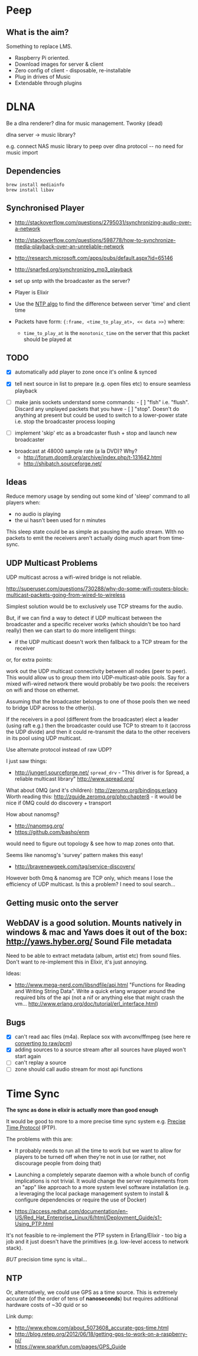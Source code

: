 Peep
====

What is the aim?
----------------

Something to replace LMS.

- Raspberry Pi oriented.
- Download images for server & client
- Zero config of client - disposable, re-installable
- Plug in drives of Music
- Extendable through plugins

DLNA
====

Be a dlna renderer? dlna for music management.
Twonky (dead)

dlna server -> music library?

e.g. connect NAS music library to peep over dlna protocol -- no need for music import

Dependencies
------------

    brew install mediainfo
    brew install libav

Synchronised Player
-------------------

- http://stackoverflow.com/questions/2795031/synchronizing-audio-over-a-network
- http://stackoverflow.com/questions/598778/how-to-synchronize-media-playback-over-an-unreliable-network
- http://research.microsoft.com/apps/pubs/default.aspx?id=65146
- http://snarfed.org/synchronizing_mp3_playback

- set up sntp with the broadcaster as the server?


- Player is Elixir
- Use the [NTP algo][] to find the difference between server 'time' and client time
- Packets have form: `{:frame, <time_to_play_at>, << data >>}` where:
    - `time_to_play_at` is the `monotonic_time` on the server that this packet should be played at


[NTP algo]: http://www.ntp.org/ntpfaq/NTP-s-algo.htm#Q-ALGO-BASIC-SYNC

TODO
----

- [x] automatically add player to zone once it's online & synced
- [x] tell next source in list to prepare (e.g. open files etc) to ensure seamless playback
- [ ] make janis sockets understand some commands:
      - [ ] "flsh" i.e. "flush". Discard any unplayed packets that you have
      - [ ] "stop". Doesn't do anything at present but could be used to switch to a lower-power state
            i.e. stop the broadcaster process looping
- [ ] implement 'skip' etc as a broadcaster flush + stop and launch new broadcaster


- broadcast at 48000 sample rate (a la DVD)? Why?
  - http://forum.doom9.org/archive/index.php/t-131642.html
  - http://shibatch.sourceforge.net/

Ideas
-----

Reduce memory usage by sending out some kind of 'sleep' command to all players when:

- no audio is playing
- the ui hasn't been used for n minutes

This sleep state could be as simple as pausing the audio stream. WIth no packets to emit the receivers aren't actually doing much apart from time-sync.

UDP Multicast Problems
----------------------

UDP multicast across a wifi-wired bridge is not reliable.

http://superuser.com/questions/730288/why-do-some-wifi-routers-block-multicast-packets-going-from-wired-to-wireless

Simplest solution would be to exclusively use TCP streams for the audio.

But, if we can find a way to detect if UDP multicast between the broadcaster and a specific receiver works (which shouldn't be too hard really) then we can start to do more intelligent things:

- if the UDP multicast doesn't work then fallback to a TCP stream for the receiver

or, for extra points:

work out the UDP multicast connectivity between all nodes (peer to peer). This would allow us to group them into UDP-multicast-able pools. Say for a mixed wifi-wired network there would probably be two pools: the receivers on wifi and those on ethernet.

Assuming that the broadcaster belongs to one of those pools then we need to bridge UDP across to the other(s).

If the receivers in a pool (different from the broadcaster) elect a leader (using raft e.g.) then the broadcaster could use TCP to stream to it (accross the UDP divide) and then it could re-transmit the data to the other receivers in its pool using UDP multicast.

Use alternate protocol instead of raw UDP?

I just saw things:

- http://jungerl.sourceforge.net/ `spread_drv` - "This driver is for Spread, a reliable multicast library"
  http://www.spread.org/

What about 0MQ (and it's children): http://zeromq.org/bindings:erlang
Worth reading this: http://zguide.zeromq.org/php:chapter8 - it would be nice if 0MQ could do discovery + transport

How about nanomsg?

- http://nanomsg.org/
- https://github.com/basho/enm

would need to figure out topology & see how to map zones onto that.

Seems like nanomsg's 'survey' pattern makes this easy!

- http://bravenewgeek.com/tag/service-discovery/

However both 0mq & nanomsg are TCP only, which means I lose the efficiency of
UDP multicast. Is this a problem? I need to soul search...


Getting music onto the server
-----------------------------

WebDAV is a good solution. Mounts natively in windows & mac and Yaws does it out of the box: http://yaws.hyber.org/
Sound File metadata
-------------------

Need to be able to extract metadata (album, artist etc) from sound files. Don't want to re-implement this in Elixir, it's just annoying.

Ideas:

- http://www.mega-nerd.com/libsndfile/api.html "Functions for Reading and Writing String Data". Write a quick erlang wrapper around the required bits of the api (not a nif or anything else that might crash the vm... http://www.erlang.org/doc/tutorial/erl_interface.html)

Bugs
----

- [x] can't read aac files (m4a). Replace sox with avconv/ffmpeg (see here re [converting to raw/pcm][])
- [x] adding sources to a source stream after all sources have played won't start again
- [ ] can't replay a source
- [ ] zone should call audio stream for most api functions

[converting to raw/pcm]: http://stackoverflow.com/questions/4854513/can-ffmpeg-convert-audio-to-raw-pcm-if-so-how

Time Sync
=========

**The sync as done in elixir is actually more than good enough**

It would be good to more to a more precise time sync system e.g. [Precise Time Protocol][] (PTP).

The problems with this are:

- It probably needs to run all the time to work but we want to allow for
  players to be turned off when they're not in use (or rather, not discourage
  people from doing that)
- Launching a completely separate daemon with a whole bunch of config
  implications is not trivial. It would change the server requirements from an
  "app" like approach to a more system level software installation (e.g. a
  leveraging the local package management system to install & configure
  dependencies or require the use of Docker)

- https://access.redhat.com/documentation/en-US/Red_Hat_Enterprise_Linux/6/html/Deployment_Guide/s1-Using_PTP.html

It's not feasible to re-implement the PTP system in Erlang/Elixir - too big a
job and it just doesn't have the primitives (e.g. low-level access to network
stack).


*BUT* precision time sync is vital...

[Precise Time Protocol]: http://sourceforge.net/p/ptpd/wiki/Home/

NTP
---

Or, alternatively, we could use GPS as a time source. This is extremely accurate (of the order of tens of **nanoseconds**) but requires additional hardware costs of ~30 quid or so

Link dump:


- http://www.ehow.com/about_5073608_accurate-gps-time.html
- http://blog.retep.org/2012/06/18/getting-gps-to-work-on-a-raspberry-pi/
- https://www.sparkfun.com/pages/GPS_Guide


